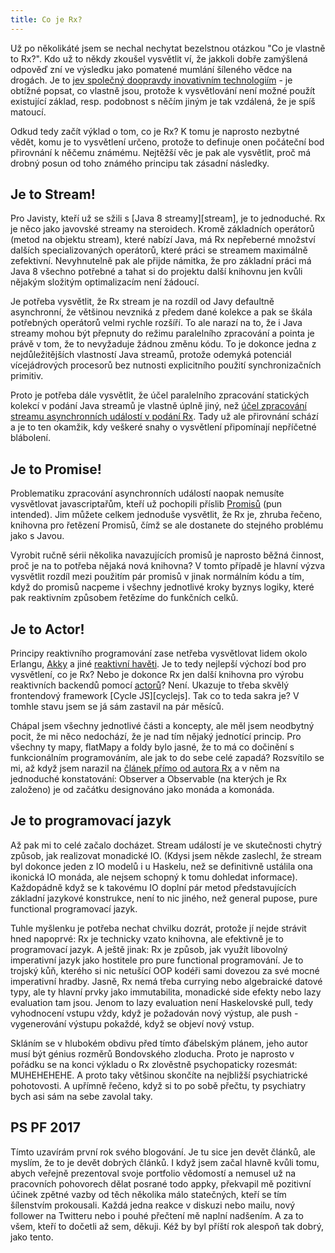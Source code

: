 ```yaml
---
title: Co je Rx?
---
```


Už po několikáté jsem se nechal nechytat bezelstnou otázkou "Co je vlastně to Rx?". Kdo už to někdy zkoušel vysvětlit ví,
že jakkoli dobře zamýšlená odpověď zní ve výsledku jako pomatené mumlání šíleného vědce na drogách.
Je to [jev společný doopravdy inovativním technologiím][docker] - je obtížné popsat, co vlastně jsou,
protože k vysvětlování není možné použít existující základ, resp. podobnost s něčím jiným je tak vzdálená,
že je spíš matoucí.

Odkud tedy začít výklad o tom, co je Rx? K tomu je naprosto nezbytné vědět, komu je to vysvětlení určeno,
protože to definuje onen počáteční bod přirovnání k něčemu známému. Nejtěžší věc je pak ale vysvětlit, proč má
drobný posun od toho známého principu tak zásadní následky.

## Je to Stream!
Pro Javisty, kteří už se sžili s [Java 8 streamy][stream], je to jednoduché. Rx je něco jako javovské streamy na
steroidech. Kromě základních operátorů (metod na objektu stream), které nabízí Java, má Rx nepřeberné množství
dalších specializovaných operátorů, které práci se streamem maximálně zefektivní. Nevyhnutelně pak ale přijde
námitka, že pro základní práci má Java 8 všechno potřebné a tahat si do projektu další knihovnu jen kvůli nějakým
složitým optimalizacím není žádoucí.

Je potřeba vysvětlit, že Rx stream je na rozdíl od Javy defaultně asynchronní, že většinou nevzniká z předem dané
kolekce a pak se škála potřebných operátorů velmi rychle rozšíří. To ale narazí na to, že i Java streamy mohou být
přepnuty do režimu paralelního zpracování a pointa je právě v tom, že to nevyžaduje žádnou změnu kódu. To je
dokonce jedna z nejdůležitějších vlastností Java streamů, protože odemyká potenciál vícejádrových procesorů bez
nutnosti explicitního použití synchronizačních primitiv.

Proto je potřeba dále vysvětlit, že účel paralelního zpracování statických kolekcí v podání Java streamů je
vlastně úplně jiný, než [účel zpracování streamu asynchronních událostí v podání Rx][stalz]. Tady už ale přirovnání schází
a je to ten okamžik, kdy veškeré snahy o vysvětlení připomínají nepříčetné blábolení.

## Je to Promise!
Problematiku zpracování asynchronních událostí naopak nemusíte vysvětlovat javascriptařům, kteří už pochopili
příslib [Promisů][promise] (pun intended). Jim můžete celkem jednoduše vysvětlit, že Rx je, zhruba řečeno,
knihovna pro řetězení Promisů, čímž se ale dostanete do stejného problému jako s Javou.

Vyrobit ručně sérii několika navazujících promisů je naprosto běžná činnost, proč je na to potřeba nějaká nová
knihovna? V tomto případě je hlavní výzva vysvětlit rozdíl mezi použitím pár promisů v jinak normálním kódu a tím,
když do promisů nacpeme i všechny jednotlivé kroky byznys logiky, které pak  reaktivním způsobem řetězíme do
funkčních celků.

## Je to Actor!
Principy reaktivního programování zase netřeba vysvětlovat lidem okolo Erlangu, [Akky][akka] a jiné
[reaktivní havěti][reactive]. Je to tedy nejlepší výchozí bod pro vysvětlení, co je Rx? Nebo je dokonce Rx
jen další knihovna pro výrobu reaktivních backendů pomocí [actorů][actor]? Není. Ukazuje to třeba skvělý
frontendový framework [Cycle JS][cyclejs]. Tak co to teda sakra je? V tomhle stavu jsem se já sám zastavil
na pár měsíců.

Chápal jsem všechny jednotlivé části a koncepty, ale měl jsem neodbytný pocit, že mi něco nedochází, že je nad
tím nějaký jednotící princip. Pro všechny ty mapy, flatMapy a foldy bylo jasné, že to má co dočinění s funkcionálním
programováním, ale jak to do sebe celé zapadá? Rozsvítilo se mi, až když jsem narazil na
[článek přímo od autora Rx][erik] a v něm na jednoduché konstatování: Observer a Observable (na kterých je Rx
založeno) je od začátku designováno jako monáda a komonáda.

## Je to programovací jazyk
Až pak mi to celé začalo docházet. Stream událostí je ve skutečnosti chytrý způsob, jak realizovat monadické IO.
(Kdysi jsem někde zaslechl, že stream byl dokonce jeden z IO modelů i u Haskelu, než se definitivně ustálila
ona ikonická IO monáda, ale nejsem schopný k tomu dohledat informace). Každopádně když se k takovému IO doplní
pár metod představujících základní jazykové konstrukce, není to nic jiného, než general pupose, pure functional
programovací jazyk.

Tuhle myšlenku je potřeba nechat chvilku dozrát, protože jí nejde strávit hned napoprvé: Rx je technicky vzato
knihovna, ale efektivně je to programovací jazyk. A ještě jinak: Rx je způsob, jak využít libovolný imperativní
jazyk jako hostitele pro pure functional programování. Je to trojský kůň, kterého si nic netušící OOP kodéři
sami dovezou za své mocné imperativní hradby. Jasně, Rx nemá třeba currying nebo algebraické datové typy, ale ty
hlavní prvky jako immutabilita, monadické side efekty nebo lazy evaluation tam jsou. Jenom to lazy evaluation
není Haskelovské pull, tedy vyhodnocení vstupu vždy, když je požadován nový výstup, ale push - vygenerování
výstupu pokaždé, když se objeví nový vstup.

Skláním se v hlubokém obdivu před tímto ďábelským plánem, jeho autor musí být génius rozměrů Bondovského
zloducha. Proto je naprosto v pořádku se na konci výkladu o Rx zlověstně psychopaticky rozesmát: MUHEHEHEHE.
A proto taky většinou skončíte na nejbližší psychiatrické pohotovosti. A upřímně řečeno, když si to po sobě
přečtu, ty psychiatry bych asi sám na sebe zavolal taky.

## PS PF 2017
Tímto uzavírám první rok svého blogování. Je tu sice jen devět článků, ale myslím, že to je devět dobrých článků.
I když jsem začal hlavně kvůli tomu, abych veřejně prezentoval svoje portfolio vědomostí a nemusel už na pracovních
pohovorech dělat posrané todo appky, překvapil mě pozitivní účinek zpětné vazby od těch několika málo statečných,
kteří se tím šílenstvím prokousali. Každá jedna reakce v diskuzi nebo mailu, nový follower na Twitteru nebo i pouhé
přečtení mě naplní nadšením. A za to všem, kteří to dočetli až sem, děkuji. Kéž by byl příští rok alespoň tak dobrý,
jako tento.

[docker]: http://adamierymenko.com/docker-not-even-a-linker/
[promise]: https://promisesaplus.com/
[akka]: http://akka.io/
[actor]: https://en.wikipedia.org/wiki/Actor_model
[reactive]: http://www.reactivemanifesto.org/
[erik]: http://queue.acm.org/detail.cfm?id=2169076
[stalz]: https://gist.github.com/staltz/868e7e9bc2a7b8c1f754

